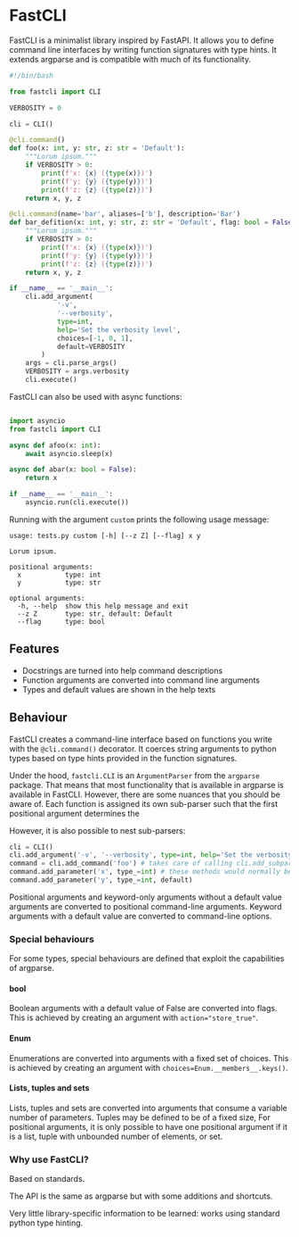 # FastCLI

FastCLI is a minimalist library inspired by FastAPI.
It allows you to define command line interfaces by writing function signatures with type hints.
It extends argparse and is compatible with much of its functionality.

```python
#!/bin/bash

from fastcli import CLI

VERBOSITY = 0

cli = CLI()

@cli.command()
def foo(x: int, y: str, z: str = 'Default'):
    """Lorum ipsum."""
    if VERBOSITY > 0:
        print(f'x: {x} ({type(x)})')
        print(f'y: {y} ({type(y)})')
        print(f'z: {z} ({type(z)})')
    return x, y, z

@cli.command(name='bar', aliases=['b'], description='Bar')
def bar_defition(x: int, y: str, z: str = 'Default', flag: bool = False):
    """Lorum ipsum."""
    if VERBOSITY > 0:
        print(f'x: {x} ({type(x)})')
        print(f'y: {y} ({type(y)})')
        print(f'z: {z} ({type(z)})')
    return x, y, z

if __name__ == '__main__':
    cli.add_argument(
            '-v',
            '--verbosity',
            type=int,
            help='Set the verbosity level',
            choices=[-1, 0, 1],
            default=VERBOSITY
        )
    args = cli.parse_args()
    VERBOSITY = args.verbosity
    cli.execute()
```

FastCLI can also be used with async functions:

```python

import asyncio
from fastcli import CLI

async def afoo(x: int):
    await asyncio.sleep(x)

async def abar(x: bool = False):
    return x

if __name__ == '__main__':
    asyncio.run(cli.execute())
```


Running with the argument `custom` prints the following usage message:

```
usage: tests.py custom [-h] [--z Z] [--flag] x y

Lorum ipsum.

positional arguments:
  x           type: int
  y           type: str

optional arguments:
  -h, --help  show this help message and exit
  --z Z       type: str, default: Default
  --flag      type: bool
```

## Features

* Docstrings are turned into help command descriptions
* Function arguments are converted into command line arguments
* Types and default values are shown in the help texts

## Behaviour

FastCLI creates a command-line interface based on functions you write with the `@cli.command()` decorator.
It coerces string arguments to python types based on type hints provided in the function signatures.

Under the hood, `fastcli.CLI` is an `ArgumentParser` from the `argparse` package.
That means that most functionality that is available in argparse is available in FastCLI.
However, there are some nuances that you should be aware of.
Each function is assigned its own sub-parser such that the first positional argument determines the 

However, it is also possible to nest sub-parsers:

```python
cli = CLI()
cli.add_argument('-v', '--verbosity', type=int, help='Set the verbosity level', choices=[-1, 0, 1], default=0)
command = cli.add_command('foo') # takes care of calling cli.add_subparsers()
command.add_parameter('x', type_=int) # these methods would normally be invoked based on a function signature
command.add_parameter('y', type_=int, default)
```

Positional arguments and keyword-only arguments without a default value arguments are converted to positional command-line arguments.
Keyword arguments with a default value are converted to command-line options.

### Special behaviours

For some types, special behaviours are defined that exploit the capabilities of argparse.

#### bool

Boolean arguments with a default value of False are converted into flags.
This is achieved by creating an argument with `action="store_true"`.

#### Enum

Enumerations are converted into arguments with a fixed set of choices.
This is achieved by creating an argument with `choices=Enum.__members__.keys()`.

#### Lists, tuples and sets

Lists, tuples and sets are converted into arguments that consume a variable number of parameters.
Tuples may be defined to be of a fixed size, 
For positional arguments, it is only possible to have one positional argument if it is a list, tuple with unbounded number of elements, or set.

### Why use FastCLI?

Based on standards.

The API is the same as argparse but with some additions and shortcuts.

Very little library-specific information to be learned: works using standard python type hinting.
